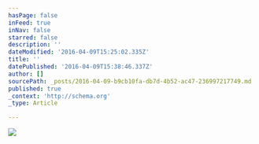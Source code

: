 ```yaml
---
hasPage: false
inFeed: true
inNav: false
starred: false
description: ''
dateModified: '2016-04-09T15:25:02.335Z'
title: ''
datePublished: '2016-04-09T15:38:46.337Z'
author: []
sourcePath: _posts/2016-04-09-b9cb10fa-db7d-4b52-ac47-236997217749.md
published: true
_context: 'http://schema.org'
_type: Article

---
```

![](https://the-grid-user-content.s3-us-west-2.amazonaws.com/e3c4008a-d846-4bd5-9e1b-ea5a9c83286d.jpg)